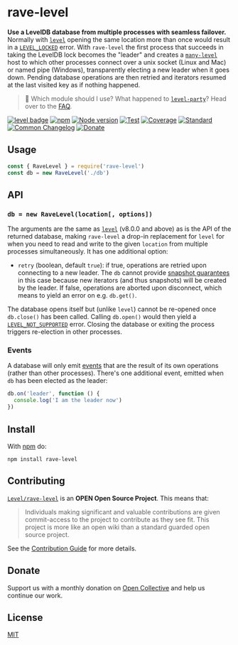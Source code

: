 # rave-level

**Use a LevelDB database from multiple processes with seamless failover.** Normally with [`level`](https://github.com/Level/level) opening the same location more than once would result in a [`LEVEL_LOCKED`](https://github.com/Level/abstract-level#errors) error. With `rave-level` the first process that succeeds in taking the LevelDB lock becomes the "leader" and creates a [`many-level`](https://github.com/Level/many-level) host to which other processes connect over a unix socket (Linux and Mac) or named pipe (Windows), transparently electing a new leader when it goes down. Pending database operations are then retried and iterators resumed at the last visited key as if nothing happened.

> :pushpin: Which module should I use? What happened to [`level-party`](https://github.com/Level/party)? Head over to the [FAQ](https://github.com/Level/community#faq).

[![level badge][level-badge]](https://github.com/Level/awesome)
[![npm](https://img.shields.io/npm/v/rave-level.svg)](https://www.npmjs.com/package/rave-level)
[![Node version](https://img.shields.io/node/v/rave-level.svg)](https://www.npmjs.com/package/rave-level)
[![Test](https://img.shields.io/github/workflow/status/Level/rave-level/Test?label=test)](https://github.com/Level/rave-level/actions/workflows/test.yml)
[![Coverage](https://img.shields.io/codecov/c/github/Level/rave-level?label=&logo=codecov&logoColor=fff)](https://codecov.io/gh/Level/rave-level)
[![Standard](https://img.shields.io/badge/standard-informational?logo=javascript&logoColor=fff)](https://standardjs.com)
[![Common Changelog](https://common-changelog.org/badge.svg)](https://common-changelog.org)
[![Donate](https://img.shields.io/badge/donate-orange?logo=open-collective&logoColor=fff)](https://opencollective.com/level)

## Usage

```js
const { RaveLevel } = require('rave-level')
const db = new RaveLevel('./db')
```

## API

### `db = new RaveLevel(location[, options])`

The arguments are the same as [`level`](https://github.com/Level/level) (v8.0.0 and above) as is the API of the returned database, making `rave-level` a drop-in replacement for `level` for when you need to read and write to the given `location` from multiple processes simultaneously. It has one additional option:

- `retry` (boolean, default `true`): if true, operations are retried upon connecting to a new leader. The `db` cannot provide [snapshot guarantees](https://github.com/Level/abstract-level#iterator) in this case because new iterators (and thus snapshots) will be created by the leader. If false, operations are aborted upon disconnect, which means to yield an error on e.g. `db.get()`.

The database opens itself but (unlike `level`) cannot be re-opened once `db.close()` has been called. Calling `db.open()` would then yield a [`LEVEL_NOT_SUPPORTED`](https://github.com/Level/abstract-level#errors) error. Closing the database or exiting the process triggers re-election in other processes.

### Events

A database will only emit [events](https://github.com/Level/abstract-level#events) that are the result of its own operations (rather than other processes). There's one additional event, emitted when `db` has been elected as the leader:

```js
db.on('leader', function () {
  console.log('I am the leader now')
})
```

## Install

With [npm](https://npmjs.org) do:

```
npm install rave-level
```

## Contributing

[`Level/rave-level`](https://github.com/Level/rave-level) is an **OPEN Open Source Project**. This means that:

> Individuals making significant and valuable contributions are given commit-access to the project to contribute as they see fit. This project is more like an open wiki than a standard guarded open source project.

See the [Contribution Guide](https://github.com/Level/community/blob/master/CONTRIBUTING.md) for more details.

## Donate

Support us with a monthly donation on [Open Collective](https://opencollective.com/level) and help us continue our work.

## License

[MIT](LICENSE)

[level-badge]: https://leveljs.org/img/badge.svg
